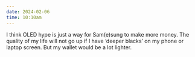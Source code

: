 ```yaml
---
date: 2024-02-06
time: 10:10am
---
```

I think OLED hype is just a way for Sam(e)sung to make more money. The quality of my life will not go up if I have ‘deeper blacks’ on my phone or laptop screen. But my wallet would be a lot lighter.
